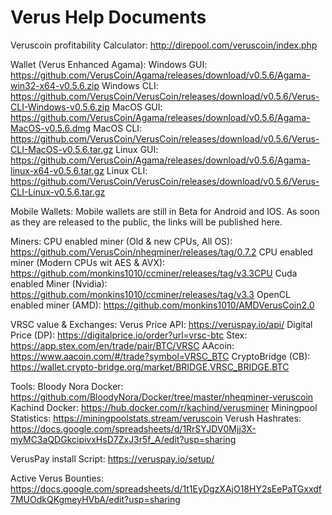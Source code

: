 # Verus Help Documents

Veruscoin profitability Calculator: http://direpool.com/veruscoin/index.php

Wallet (Verus Enhanced Agama):
Windows GUI:	https://github.com/VerusCoin/Agama/releases/download/v0.5.6/Agama-win32-x64-v0.5.6.zip
Windows CLI:	https://github.com/VerusCoin/VerusCoin/releases/download/v0.5.6/Verus-CLI-Windows-v0.5.6.zip
MacOS GUI:	https://github.com/VerusCoin/Agama/releases/download/v0.5.6/Agama-MacOS-v0.5.6.dmg
MacOS CLI:	https://github.com/VerusCoin/VerusCoin/releases/download/v0.5.6/Verus-CLI-MacOS-v0.5.6.tar.gz
Linux GUI:	https://github.com/VerusCoin/Agama/releases/download/v0.5.6/Agama-linux-x64-v0.5.6.tar.gz
Linux CLI:	https://github.com/VerusCoin/VerusCoin/releases/download/v0.5.6/Verus-CLI-Linux-v0.5.6.tar.gz

Mobile Wallets:
Mobile wallets are still in Beta for Android and IOS. As soon as they are released to the public, the links will be published here. 

Miners:
CPU enabled miner (Old & new CPUs, All OS):	https://github.com/VerusCoin/nheqminer/releases/tag/0.7.2
CPU enabled miner (Modern CPUs wit AES & AVX):	https://github.com/monkins1010/ccminer/releases/tag/v3.3CPU
Cuda enabled Miner (Nvidia):			https://github.com/monkins1010/ccminer/releases/tag/v3.3
OpenCL enabled miner (AMD):			https://github.com/monkins1010/AMDVerusCoin2.0

VRSC value & Exchanges:
Verus Price API:	https://veruspay.io/api/
Digital Price (DP): 	https://digitalprice.io/order?url=vrsc-btc
Stex: 			https://app.stex.com/en/trade/pair/BTC/VRSC
AAcoin:			https://www.aacoin.com/#/trade?symbol=VRSC_BTC
CryptoBridge (CB):	https://wallet.crypto-bridge.org/market/BRIDGE.VRSC_BRIDGE.BTC

Tools:
Bloody Nora Docker:	https://github.com/BloodyNora/Docker/tree/master/nheqminer-veruscoin
Kachind Docker:		https://hub.docker.com/r/kachind/verusminer
Miningpool Statistics:	https://miningpoolstats.stream/veruscoin
Verush Hashrates:	https://docs.google.com/spreadsheets/d/1RrSYJDV0Mjj3X-myMC3aQDGkcipivxHsD7ZxJ3r5f_A/edit?usp=sharing

VerusPay install Script:	https://veruspay.io/setup/

Active Verus Bounties:	https://docs.google.com/spreadsheets/d/1t1EyDgzXAjO18HY2sEePaTGxxdf7MUOdkQKgmeyHVbA/edit?usp=sharing
